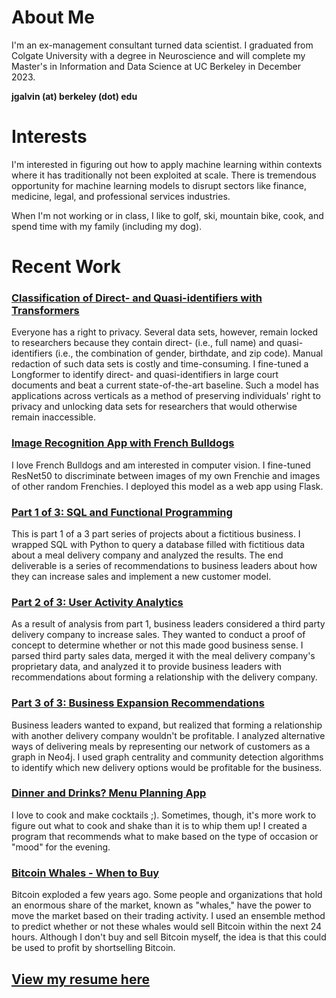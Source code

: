 # About Me

I'm an ex-management consultant turned data scientist. I graduated from Colgate University with a degree in Neuroscience and will complete my Master's in Information and Data Science at UC Berkeley in December 2023. 

**jgalvin (at) berkeley (dot) edu**

# Interests

I'm interested in figuring out how to apply machine learning within contexts where it has traditionally not been exploited at scale. There is tremendous opportunity for machine learning models to disrupt sectors like finance, medicine, legal, and professional services industries.

When I'm not working or in class, I like to golf, ski, mountain bike, cook, and spend time with my family (including my dog).

# Recent Work

### [Classification of Direct- and Quasi-identifiers with Transformers](https://github.com/jvgalvin/nlp_ner)

Everyone has a right to privacy. Several data sets, however, remain locked to researchers because they contain direct- (i.e., full name) and quasi-identifiers (i.e., the combination of gender, birthdate, and zip code). Manual redaction of such data sets is costly and time-consuming. I fine-tuned a Longformer to identify direct- and quasi-identifiers in large court documents and beat a current state-of-the-art baseline. Such a model has applications across verticals as a method of preserving individuals' right to privacy and unlocking data sets for researchers that would otherwise remain inaccessible.

### [Image Recognition App with French Bulldogs](https://github.com/jvgalvin/Lucy_Classification_App)

I love French Bulldogs and am interested in computer vision. I fine-tuned ResNet50 to discriminate between images of my own Frenchie and images of other random Frenchies. I deployed this model as a web app using Flask.

### [Part 1 of 3: SQL and Functional Programming](https://github.com/jvgalvin/Portfolio/tree/main/query_functional_programming)

This is part 1 of a 3 part series of projects about a fictitious business. I wrapped SQL with Python to query a database filled with fictitious data about a meal delivery company and analyzed the results. The end deliverable is a series of recommendations to business leaders about how they can increase sales and implement a new customer model.

### [Part 2 of 3: User Activity Analytics](https://github.com/jvgalvin/Portfolio/tree/main/user_activity)

As a result of analysis from part 1, business leaders considered a third party delivery company to increase sales. They wanted to conduct a proof of concept to determine whether or not this made good business sense. I parsed third party sales data, merged it with the meal delivery company's proprietary data, and analyzed it to provide business leaders with recommendations about forming a relationship with the delivery company.

### [Part 3 of 3: Business Expansion Recommendations](https://github.com/jvgalvin/Portfolio/tree/main/business_expansion)

Business leaders wanted to expand, but realized that forming a relationship with another delivery company wouldn't be profitable. I analyzed alternative ways of delivering meals by representing our network of customers as a graph in Neo4j. I used graph centrality and community detection algorithms to identify which new delivery options would be profitable for the business.

### [Dinner and Drinks? Menu Planning App](https://github.com/jvgalvin/Portfolio/tree/main/Menu_Builder)

I love to cook and make cocktails ;). Sometimes, though, it's more work to figure out what to cook and shake than it is to whip them up! I created a program that recommends what to make based on the type of occasion or "mood" for the evening. 

### [Bitcoin Whales - When to Buy](https://github.com/jvgalvin/Portfolio/tree/main/Bitcoin_Whale_Analysis)

Bitcoin exploded a few years ago. Some people and organizations that hold an enormous share of the market, known as "whales," have the power to move the market based on their trading activity. I used an ensemble method to predict whether or not these whales would sell Bitcoin within the next 24 hours. Although I don't buy and sell Bitcoin myself, the idea is that this could be used to profit by shortselling Bitcoin.

## [View my resume here](https://github.com/jvgalvin/jvgalvin.github.io/blob/main/docs/Jack_Galvin_Resume_(12_11_22).pdf)
